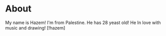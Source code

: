 # About
My name is Hazem! I'm from Palestine. He has 28 yeast old! He In love with music and drawing!
[!hazem]